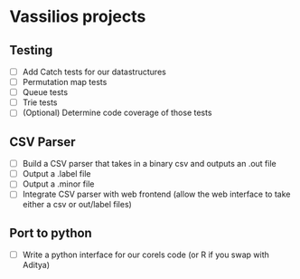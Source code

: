 # Vassilios projects

## Testing
- [ ] Add Catch tests for our datastructures
-   [ ] Permutation map tests
-   [ ] Queue tests
-   [ ] Trie tests
- [ ] (Optional) Determine code coverage of those tests

## CSV Parser
- [ ] Build a CSV parser that takes in a binary csv and outputs an .out file
- [ ] Output a .label file
- [ ] Output a .minor file
- [ ] Integrate CSV parser with web frontend (allow the web interface to take either a csv or out/label files)

## Port to python
- [ ] Write a python interface for our corels code (or R if you swap with Aditya)
